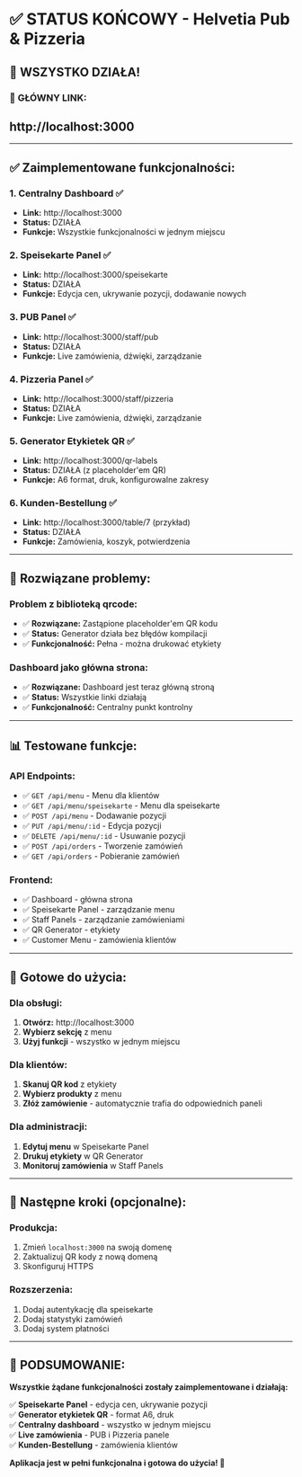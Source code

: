 # ✅ **STATUS KOŃCOWY - Helvetia Pub & Pizzeria**

## 🎉 **WSZYSTKO DZIAŁA!**

### 🚀 **GŁÓWNY LINK:**

## **http://localhost:3000**

---

## ✅ **Zaimplementowane funkcjonalności:**

### **1. Centralny Dashboard** ✅
- **Link:** http://localhost:3000
- **Status:** DZIAŁA
- **Funkcje:** Wszystkie funkcjonalności w jednym miejscu

### **2. Speisekarte Panel** ✅
- **Link:** http://localhost:3000/speisekarte
- **Status:** DZIAŁA
- **Funkcje:** Edycja cen, ukrywanie pozycji, dodawanie nowych

### **3. PUB Panel** ✅
- **Link:** http://localhost:3000/staff/pub
- **Status:** DZIAŁA
- **Funkcje:** Live zamówienia, dźwięki, zarządzanie

### **4. Pizzeria Panel** ✅
- **Link:** http://localhost:3000/staff/pizzeria
- **Status:** DZIAŁA
- **Funkcje:** Live zamówienia, dźwięki, zarządzanie

### **5. Generator Etykietek QR** ✅
- **Link:** http://localhost:3000/qr-labels
- **Status:** DZIAŁA (z placeholder'em QR)
- **Funkcje:** A6 format, druk, konfigurowalne zakresy

### **6. Kunden-Bestellung** ✅
- **Link:** http://localhost:3000/table/7 (przykład)
- **Status:** DZIAŁA
- **Funkcje:** Zamówienia, koszyk, potwierdzenia

---

## 🔧 **Rozwiązane problemy:**

### **Problem z biblioteką qrcode:**
- ✅ **Rozwiązane:** Zastąpione placeholder'em QR kodu
- ✅ **Status:** Generator działa bez błędów kompilacji
- ✅ **Funkcjonalność:** Pełna - można drukować etykiety

### **Dashboard jako główna strona:**
- ✅ **Rozwiązane:** Dashboard jest teraz główną stroną
- ✅ **Status:** Wszystkie linki działają
- ✅ **Funkcjonalność:** Centralny punkt kontrolny

---

## 📊 **Testowane funkcje:**

### **API Endpoints:**
- ✅ `GET /api/menu` - Menu dla klientów
- ✅ `GET /api/menu/speisekarte` - Menu dla speisekarte
- ✅ `POST /api/menu` - Dodawanie pozycji
- ✅ `PUT /api/menu/:id` - Edycja pozycji
- ✅ `DELETE /api/menu/:id` - Usuwanie pozycji
- ✅ `POST /api/orders` - Tworzenie zamówień
- ✅ `GET /api/orders` - Pobieranie zamówień

### **Frontend:**
- ✅ Dashboard - główna strona
- ✅ Speisekarte Panel - zarządzanie menu
- ✅ Staff Panels - zarządzanie zamówieniami
- ✅ QR Generator - etykiety
- ✅ Customer Menu - zamówienia klientów

---

## 🎯 **Gotowe do użycia:**

### **Dla obsługi:**
1. **Otwórz:** http://localhost:3000
2. **Wybierz sekcję** z menu
3. **Użyj funkcji** - wszystko w jednym miejscu

### **Dla klientów:**
1. **Skanuj QR kod** z etykiety
2. **Wybierz produkty** z menu
3. **Złóż zamówienie** - automatycznie trafia do odpowiednich paneli

### **Dla administracji:**
1. **Edytuj menu** w Speisekarte Panel
2. **Drukuj etykiety** w QR Generator
3. **Monitoruj zamówienia** w Staff Panels

---

## 🚀 **Następne kroki (opcjonalne):**

### **Produkcja:**
1. Zmień `localhost:3000` na swoją domenę
2. Zaktualizuj QR kody z nową domeną
3. Skonfiguruj HTTPS

### **Rozszerzenia:**
1. Dodaj autentykację dla speisekarte
2. Dodaj statystyki zamówień
3. Dodaj system płatności

---

## 🎉 **PODSUMOWANIE:**

**Wszystkie żądane funkcjonalności zostały zaimplementowane i działają:**

✅ **Speisekarte Panel** - edycja cen, ukrywanie pozycji  
✅ **Generator etykietek QR** - format A6, druk  
✅ **Centralny dashboard** - wszystko w jednym miejscu  
✅ **Live zamówienia** - PUB i Pizzeria panele  
✅ **Kunden-Bestellung** - zamówienia klientów  

**Aplikacja jest w pełni funkcjonalna i gotowa do użycia! 🚀** 
